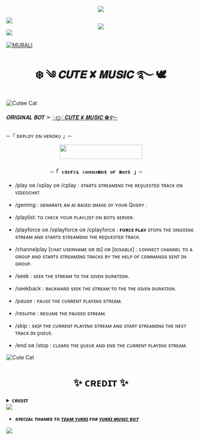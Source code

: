 <p align="center"> 
   <img src="https://capsule-render.vercel.app/api?type=waving&color=gradient&text=𝑴𝑼𝑹𝜜𝑳𝑰&height=100&section=header"/> 
 </p> 
 
<img src="https://user-images.githubusercontent.com/73097560/115834477-dbab4500-a447-11eb-908a-139a6edaec5c.gif"> 

<div align="center">
  <img src="https://readme-typing-svg.herokuapp.com?color=FFA500&center=true&lines=──+「+CUTE+X+MUSIC+」+──;AN+ADVANCED+GROUP+MUSIC+PLAYER+AND+MANAGEMENT+BOT;MADE+BY+MURALI;THANKS+TO+YUKKI+MUSIC+FOR+REPO&width=600&height=180">
</div>

<img src="https://user-images.githubusercontent.com/73097560/115834477-dbab4500-a447-11eb-908a-139a6edaec5c.gif"> 
<img src="https://camo.githubusercontent.com/82291b0fe831bfc6781e07fc5090cbd0a8b912bb8b8d4fec0696c881834f81ac/68747470733a2f2f70726f626f742e6d656469612f394575424971676170492e676966" width="8" height="3">

   [![MURALI](https://github-stats-alpha.vercel.app/api?username=ZeroXCoderZ&cc=255&tc=fff&ic=ff69b4&bc=870 "ZeroXCoderZ")](https://github-stats-alpha.vercel.app/api?username=ZeroXCoderZ&cc=000&tc=fff&ic=fff&bc=000 "ZeroXCoderZ")



   
<h1 align="center"><b>❄️ ༄ 𝑪𝑼𝑻𝑬  ✘ 𝑴𝑼𝑺𝑰𝑪 ࿐ 🕊️</b></h1>


![Cutee Cat](https://media.giphy.com/media/eolhNCPI9iVbyEa5KX/giphy.gif)


𝑶𝑹𝑰𝑮𝑰𝑵𝑨𝑳 𝑩𝑶𝑻 ➣ [𓆩ꨄ︎𓆪 𝑪𝑼𝑻𝑬 ✘ 𝑴𝑼𝑺𝑰𝑪 ✿࿐](https://t.me/CutieXmusicBot)



 ─「 ᴅᴇᴩʟᴏʏ ᴏɴ ʜᴇʀᴏᴋᴜ 」─
</h3>

<p align="center"><a href="https://dashboard.heroku.com/new?template=https://github.com/ZeroXCoderZ/MURALIMUSIC"> <img src="https://img.shields.io/badge/Deploy%20On%20Heroku-blue?style=for-the-badge&logo=heroku" width="220" height="38.45"/></a></p>
<h3 align="center">





    ─「 ᴜsᴇғᴜʟ ᴄᴏᴍᴍᴀɴᴅs ᴏғ ʙᴏᴛs 」─   
</h3>

- /play ᴏʀ /vplay ᴏʀ /cplay : sᴛᴀʀᴛs sᴛʀᴇᴀᴍɪɴɢ ᴛʜᴇ ʀᴇǫᴜᴇsᴛᴇᴅ ᴛʀᴀᴄᴋ ᴏɴ ᴠɪᴅᴇᴏᴄʜᴀᴛ.
  
- /genimg : ɢᴇɴᴀʀᴀᴛᴇ ᴀɴ ᴀɪ ʙᴀꜱᴇᴅ ɪᴍᴀɢᴇ ᴏꜰ ʏᴏᴜʀ Qᴜᴇʀʏ .
  
- /playlist: ᴛᴏ ᴄʜᴇᴄᴋ ʏᴏᴜʀ ᴘʟᴀʏʟɪsᴛ ᴏɴ ʙᴏᴛs sᴇʀᴠᴇʀ.

- /playforce ᴏʀ /vplayforce ᴏʀ /cplayforce : **ғᴏʀᴄᴇ ᴩʟᴀʏ** sᴛᴏᴩs ᴛʜᴇ ᴏɴɢᴏɪɴɢ sᴛʀᴇᴀᴍ ᴀɴᴅ sᴛᴀʀᴛs sᴛʀᴇᴀᴍɪɴɢ ᴛʜᴇ ʀᴇǫᴜᴇsᴛᴇᴅ ᴛʀᴀᴄᴋ.

- /channelplay [ᴄʜᴀᴛ ᴜsᴇʀɴᴀᴍᴇ ᴏʀ ɪᴅ] ᴏʀ [ᴅɪsᴀʙʟᴇ] : ᴄᴏɴɴᴇᴄᴛ ᴄʜᴀɴɴᴇʟ ᴛᴏ ᴀ ɢʀᴏᴜᴩ ᴀɴᴅ sᴛᴀʀᴛs sᴛʀᴇᴀᴍɪɴɢ ᴛʀᴀᴄᴋs ʙʏ ᴛʜᴇ ʜᴇʟᴩ ᴏғ ᴄᴏᴍᴍᴀɴᴅs sᴇɴᴛ ɪɴ ɢʀᴏᴜᴩ.

- /seek : sᴇᴇᴋ ᴛʜᴇ sᴛʀᴇᴀᴍ ᴛᴏ ᴛʜᴇ ɢɪᴠᴇɴ ᴅᴜʀᴀᴛɪᴏɴ.

- /seekback : ʙᴀᴄᴋᴡᴀʀᴅ sᴇᴇᴋ ᴛʜᴇ sᴛʀᴇᴀᴍ ᴛᴏ ᴛʜᴇ ᴛʜᴇ ɢɪᴠᴇɴ ᴅᴜʀᴀᴛɪᴏɴ.

- /pause : ᴩᴀᴜsᴇ ᴛʜᴇ ᴄᴜʀʀᴇɴᴛ ᴩʟᴀʏɪɴɢ sᴛʀᴇᴀᴍ.

- /resume : ʀᴇsᴜᴍᴇ ᴛʜᴇ ᴩᴀᴜsᴇᴅ sᴛʀᴇᴀᴍ.

- /skip : sᴋɪᴩ ᴛʜᴇ ᴄᴜʀʀᴇɴᴛ ᴩʟᴀʏɪɴɢ sᴛʀᴇᴀᴍ ᴀɴᴅ sᴛᴀʀᴛ sᴛʀᴇᴀᴍɪɴɢ ᴛʜᴇ ɴᴇxᴛ ᴛʀᴀᴄᴋ ɪɴ ǫᴜᴇᴜᴇ.

- /end ᴏʀ /stop : ᴄʟᴇᴀʀs ᴛʜᴇ ǫᴜᴇᴜᴇ ᴀɴᴅ ᴇɴᴅ ᴛʜᴇ ᴄᴜʀʀᴇɴᴛ ᴩʟᴀʏɪɴɢ sᴛʀᴇᴀᴍ.
</h3>


![Cute Cat](https://media.giphy.com/media/IHOKbcGVANHiZ3IATx/giphy.gif)

<h1 align="center"><b>✨ ᴄʀᴇᴅɪᴛ ✨</b></h1>
<details>
<summary><b>ᴄʀᴇᴅɪᴛ</b></summary>
<br>

## sᴘᴇᴄɪᴀʟ ᴄʀᴇᴅɪᴛ
<img src="https://user-images.githubusercontent.com/73097560/115834477-dbab4500-a447-11eb-908a-139a6edaec5c.gif"> 

- [ꜱʜɪᴋʜᴀʀ](https://github.com/NotReallyShikhar)
- [ᴀɴᴏɴʏᴍᴏᴜs](https://github.com/AnonymousX1025)
- [Pyrogram](https://github.com/pyrogram/pyrogram)
- [Py-Tgcalls](https://github.com/pytgcalls/pytgcalls)
- [CallsMusic](https://github.com/Callsmusic)
- [DAXXTEAM](https://t.me/ALLTYPECC)
- [SAGAR](https://t.me/dil_sagar_121)
- [gojo](https://github.com/Gojo-Bots)
- [Team Yukki](https://github.com/TeamYukki)
- [Yukki Music Bot](https://github.com/TeamYukki/YukkiMusicBot)
- [Team Alexa](https://github.com/TheTeamAlexa)
- [Pranav Saraswat](https://github.com/Pranav-Saraswat)
</details>

<img src="https://user-images.githubusercontent.com/73097560/115834477-dbab4500-a447-11eb-908a-139a6edaec5c.gif"> 

- <b> _sᴩᴇᴄɪᴀʟ ᴛʜᴀɴᴋs ᴛᴏ [ᴛᴇᴀᴍ ʏᴜᴋᴋɪ](https://github.com/TeamYukki) ғᴏʀ [ʏᴜᴋᴋɪ ᴍᴜsɪᴄ ʙᴏᴛ](https://github.com/TeamYukki/YukkiMusicBot)_ </b>

<p align="left"> 
   <img src="https://capsule-render.vercel.app/api?type=waving&color=gradient&height=100&section=footer"/> 
 </p>

